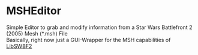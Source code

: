 # MSHEditor
Simple Editor to grab and modify information from a Star Wars Battlefront 2 (2005) Mesh (*.msh) File<br />
Basically, right now just a GUI-Wrapper for the MSH capabilities of [LibSWBF2](https://github.com/Ben1138/LibSWBF2)
